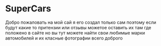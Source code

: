 # SuperCars
Добро пожаловать на мой сай я его создал только сам поэтому если будут какие то притензии или отзывы можетое оставить их там где положено в сайте но вы тут можете найти свои любимые марки автомобилей и их класные фотографии всего доброго
